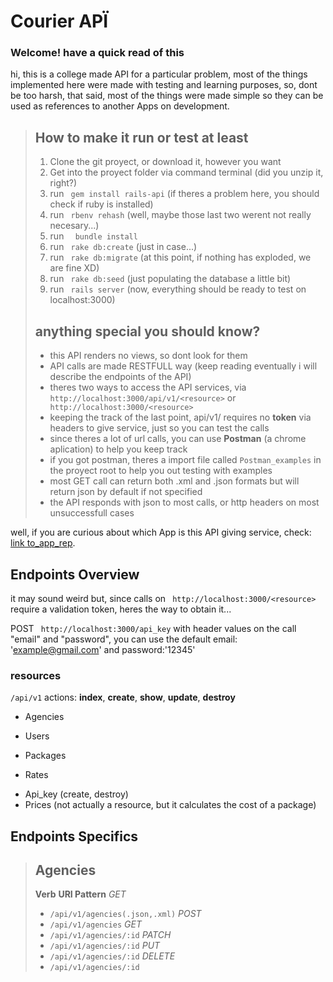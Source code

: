 Courier APÏ 
===========
### Welcome! have a quick read of this

hi, this is a college made API for a particular problem, most of the things implemented here were made 
with testing and learning purposes, so, dont be too harsh, that said, most of the things were made simple
so they can be used as references to another Apps on development.

> ## How to make it run or test at least
>  1. Clone the git proyect, or download it, however you want
>  2. Get into the proyect folder via command terminal (did you unzip it, right?)
>  3. run ` gem install rails-api` (if theres a problem here, you should check if ruby is installed)
>  4. run ` rbenv rehash`  (well, maybe those last two werent not really necesary...)
>  5. run `  bundle install` 
>  6. run ` rake db:create` (just in case...)
>  7. run ` rake db:migrate` (at this point, if nothing has exploded, we are fine XD)
>  8. run ` rake db:seed` (just populating the database a little bit)
>  9. run ` rails server` (now, everything should be ready to test on localhost:3000)
>
> ## anything special you should know? 
> * this API renders no views, so dont look for them
> * API calls are made RESTFULL way (keep reading eventually i will describe the endpoints of the API)
> * theres two ways to access the API services, via  ` http://localhost:3000/api/v1/<resource>` or ` http://localhost:3000/<resource>`
> * keeping the track of the last point, api/v1/ requires no **token** via headers to give service, just so you can test the calls
> * since theres a lot of url calls, you can use **Postman** (a chrome aplication) to help you keep track
> * if you got postman, theres a import file called  `Postman_examples` in the proyect root to help you out testing with examples
> * most GET call can return both .xml and .json formats but will return json by default if not specified
> * the API responds with json to most calls, or http headers on most unsuccessfull cases
>

well, if you are curious about which App is this API giving service, check:  [link to_app_rep](https://github.com/torreta/CourierApp).

Endpoints Overview
------------------

  it may sound weird but, since calls on ` http://localhost:3000/<resource>` require a validation token, heres the way to obtain it...
  
  POST   ` http://localhost:3000/api_key` with header values on the call "email" and "password", you can use the default email: 'example@gmail.com' and password:'12345'

### resources 
   `/api/v1` actions: **index**, **create**, **show**, **update**, **destroy**
   
- Agencies 
* Users  
- Packages
+ Rates
* Api_key (create, destroy)
* Prices (not actually a resource, but it calculates the cost of a package)

Endpoints Specifics
-------------------

>## Agencies
>
> **Verb**   **URI Pattern**
> *GET*
>    * `/api/v1/agencies(.json,.xml)`
> *POST*                                                                                                 
>    * `/api/v1/agencies`
> *GET*                                                                                                           
>    *  ` /api/v1/agencies/:id `
> *PATCH*
>    *  ` /api/v1/agencies/:id `
> *PUT*       
>    *  ` /api/v1/agencies/:id `
> *DELETE*    
>    *  ` /api/v1/agencies/:id `
>


